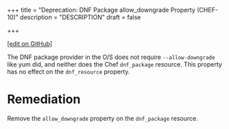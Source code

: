 +++
title = "Deprecation: DNF Package allow_downgrade Property (CHEF-10)"
description = "DESCRIPTION"
draft = false




  
    
    
    
    
+++    

[\[edit on
GitHub\]](https://github.com/chef/chef-web-docs/blob/master/chef_master/source/deprecations_dnf_package_allow_downgrade.rst)

<meta name="robots" content="noindex">

The DNF package provider in the O/S does not require `--allow-downgrade`
like yum did, and neither does the Chef `dnf_package` resource. This
property has no effect on the `dnf_resource` property.

Remediation
===========

Remove the `allow_downgrade` property on the `dnf_package` resource.
